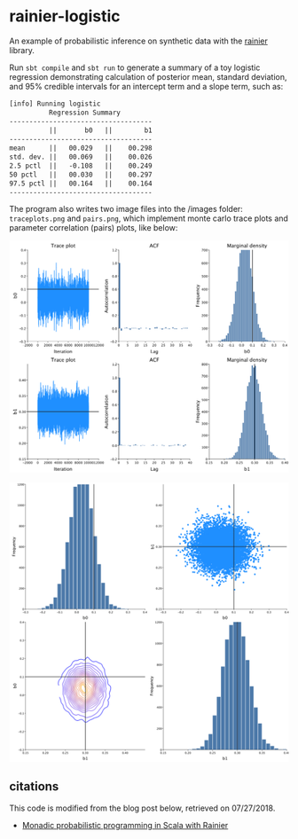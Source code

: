 
# rainier-logistic

An example of probabilistic inference on synthetic data
with the [rainier](https://github.com/stripe/rainier) library.

Run `sbt compile` and `sbt run` to generate a summary of a toy
logistic regression demonstrating calculation of posterior mean,
standard deviation, and 95% credible intervals for an intercept
term and a slope term, such as:

```
[info] Running logistic
          Regression Summary
------------------------------------
          ||       b0   ||        b1
------------------------------------
mean      ||   00.029   ||    00.298
std. dev. ||   00.069   ||    00.026
2.5 pctl  ||   -0.108   ||    00.249
50 pctl   ||   00.030   ||    00.297
97.5 pctl ||   00.164   ||    00.164
------------------------------------
```

The program also writes two image files into the /images folder:
`traceplots.png` and `pairs.png`, which implement monte carlo
trace plots and parameter correlation (pairs) plots, like below:

![traceplot][trace]

![pairsplot][pairs]

## citations

This code is modified from the blog post below, retrieved on
07/27/2018.

- [Monadic probabilistic programming in Scala with Rainier][1]

[1]: https://darrenjw.wordpress.com/2018/06/01/monadic-probabilistic-programming-in-scala-with-rainier/
[trace]: images/static/traceplots.png
[pairs]: images/static/pairs.png